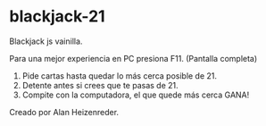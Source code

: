 # blackjack-21
Blackjack js vainilla.

Para una mejor experiencia en PC presiona F11. (Pantalla completa)

1. Pide cartas hasta quedar lo más cerca posible de 21.
2. Detente antes si crees que te pasas de 21.
3. Compite con la computadora, el que quede más cerca GANA!

Creado por Alan Heizenreder.
